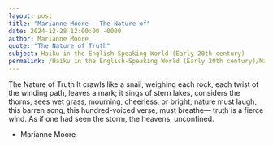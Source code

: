 ```yaml
---
layout: post
title: "Marianne Moore - The Nature of"
date: 2024-12-28 12:00:00 -0000
author: Marianne Moore
quote: "The Nature of Truth"
subject: Haiku in the English-Speaking World (Early 20th century)
permalink: /Haiku in the English-Speaking World (Early 20th century)/Marianne Moore/Marianne Moore - The Nature of
---
```


The Nature of Truth
   It crawls like a snail,
   weighing each rock,
   each twist of the winding path,
   leaves a mark;
   it sings of stern lakes,
   considers the thorns,
   sees wet grass, mourning,
   cheerless, or bright;
   nature must laugh,
   this barren song,
   this hundred-voiced verse,
   must breathe—
   truth is a fierce wind.
   As if one had seen the storm,
   the heavens, unconfined.

- Marianne Moore
